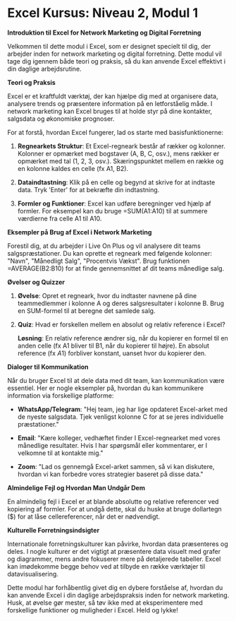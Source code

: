 # **Excel Kursus: Niveau 2, Modul 1**

**Introduktion til Excel for Network Marketing og Digital Forretning**

Velkommen til dette modul i Excel, som er designet specielt til dig, der arbejder inden for network marketing og digital forretning. Dette modul vil tage dig igennem både teori og praksis, så du kan anvende Excel effektivt i din daglige arbejdsrutine.

**Teori og Praksis**

Excel er et kraftfuldt værktøj, der kan hjælpe dig med at organisere data, analysere trends og præsentere information på en letforståelig måde. I network marketing kan Excel bruges til at holde styr på dine kontakter, salgsdata og økonomiske prognoser.

For at forstå, hvordan Excel fungerer, lad os starte med basisfunktionerne:

1. **Regnearkets Struktur**: Et Excel-regneark består af rækker og kolonner. Kolonner er opmærket med bogstaver (A, B, C, osv.), mens rækker er opmærket med tal (1, 2, 3, osv.). Skæringspunktet mellem en række og en kolonne kaldes en celle (fx A1, B2).

2. **Dataindtastning**: Klik på en celle og begynd at skrive for at indtaste data. Tryk 'Enter' for at bekræfte din indtastning.

3. **Formler og Funktioner**: Excel kan udføre beregninger ved hjælp af formler. For eksempel kan du bruge =SUM(A1:A10) til at summere værdierne fra celle A1 til A10.

**Eksempler på Brug af Excel i Network Marketing**

Forestil dig, at du arbejder i Live On Plus og vil analysere dit teams salgspræstationer. Du kan oprette et regneark med følgende kolonner: "Navn", "Månedligt Salg", "Procentvis Vækst". Brug funktionen =AVERAGE(B2:B10) for at finde gennemsnittet af dit teams månedlige salg.

**Øvelser og Quizzer**

1. **Øvelse**: Opret et regneark, hvor du indtaster navnene på dine teammedlemmer i kolonne A og deres salgsresultater i kolonne B. Brug en SUM-formel til at beregne det samlede salg.

2. **Quiz**: Hvad er forskellen mellem en absolut og relativ reference i Excel? 
   
   **Løsning**: En relativ reference ændrer sig, når du kopierer en formel til en anden celle (fx A1 bliver til B1, når du kopierer til højre). En absolut reference (fx $A$1) forbliver konstant, uanset hvor du kopierer den.

**Dialoger til Kommunikation**

Når du bruger Excel til at dele data med dit team, kan kommunikation være essentiel. Her er nogle eksempler på, hvordan du kan kommunikere information via forskellige platforme:

- **WhatsApp/Telegram**: "Hej team, jeg har lige opdateret Excel-arket med de nyeste salgsdata. Tjek venligst kolonne C for at se jeres individuelle præstationer."

- **Email**: "Kære kolleger, vedhæftet finder I Excel-regnearket med vores månedlige resultater. Hvis I har spørgsmål eller kommentarer, er I velkomne til at kontakte mig."

- **Zoom**: "Lad os gennemgå Excel-arket sammen, så vi kan diskutere, hvordan vi kan forbedre vores strategier baseret på disse data."

**Almindelige Fejl og Hvordan Man Undgår Dem**

En almindelig fejl i Excel er at blande absolutte og relative referencer ved kopiering af formler. For at undgå dette, skal du huske at bruge dollartegn ($) for at låse cellereferencer, når det er nødvendigt.

**Kulturelle Forretningsindsigter**

Internationale forretningskulturer kan påvirke, hvordan data præsenteres og deles. I nogle kulturer er det vigtigt at præsentere data visuelt med grafer og diagrammer, mens andre fokuserer mere på detaljerede tabeller. Excel kan imødekomme begge behov ved at tilbyde en række værktøjer til datavisualisering.

Dette modul har forhåbentlig givet dig en dybere forståelse af, hvordan du kan anvende Excel i din daglige arbejdspraksis inden for network marketing. Husk, at øvelse gør mester, så tøv ikke med at eksperimentere med forskellige funktioner og muligheder i Excel. Held og lykke!